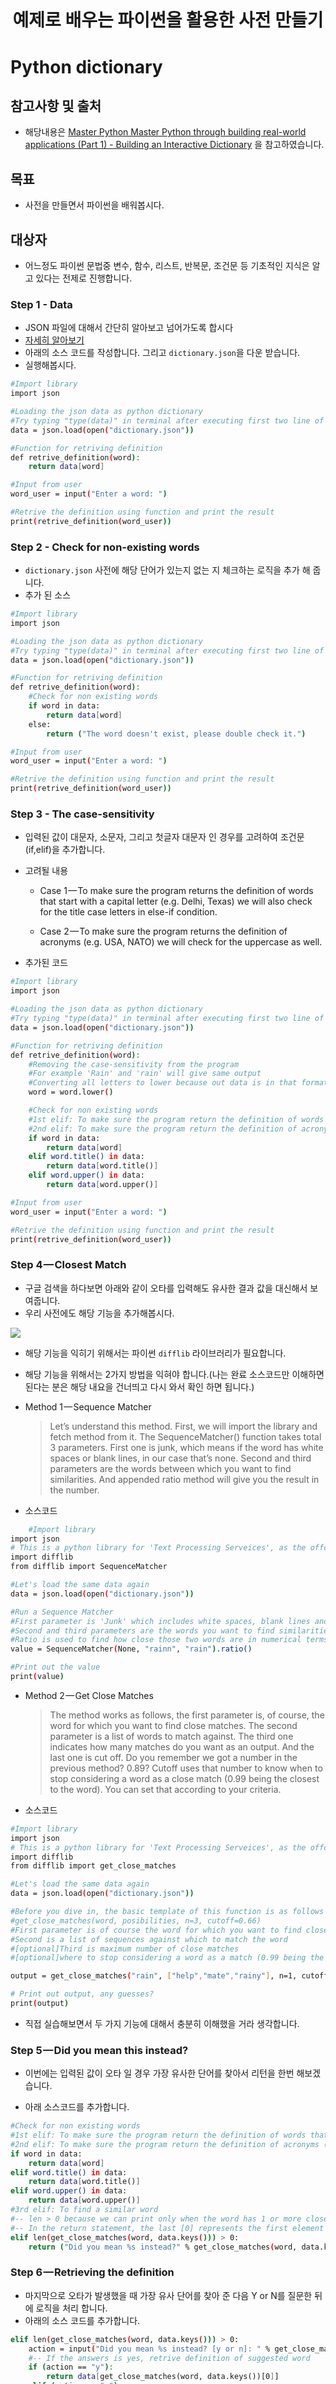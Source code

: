 <h1 align="center">
  <br>
  <img src="https://cdn.pixabay.com/photo/2016/08/25/15/30/dictionary-1619740_1280.jpg" alt="" width=""></a>
  <br>
  
  <br>
</h1>

<h1 align="center">예제로 배우는 파이썬을 활용한 사전 만들기  
</p>

# Python dictionary

## 참고사항 및 출처

- 해당내용은 [Master Python Master Python through building real-world applications (Part 1) - Building an Interactive Dictionary](https://towardsdatascience.com/master-python-through-building-real-world-applications-part-1-b040b2b7faad]) 을 참고하였습니다.

## 목표

- 사전을 만들면서 파이썬을 배워봅시다.

## 대상자

- 어느정도 파이썬 문법중 변수, 함수, 리스트, 반복문, 조건문 등 기초적인 지식은 알고 있다는 전제로 진행합니다.

### Step 1 - Data

- JSON 파일에 대해서 간단히 알아보고 넘어가도록 합시다
- [자세히 알아보기](https://developers.squarespace.com/what-is-json/)
- 아래의 소스 코드를 작성합니다. 그리고 `dictionary.json`을 다운 받습니다.
- 실행해봅시다.

```bash
#Import library
import json

#Loading the json data as python dictionary
#Try typing "type(data)" in terminal after executing first two line of this snippet
data = json.load(open("dictionary.json"))

#Function for retriving definition
def retrive_definition(word):
    return data[word]

#Input from user
word_user = input("Enter a word: ")

#Retrive the definition using function and print the result
print(retrive_definition(word_user))
```

### Step 2 - Check for non-existing words

- `dictionary.json` 사전에 해당 단어가 있는지 없는 지 체크하는 로직을 추가 해 줍니다.
- 추가 된 소스

```bash
#Import library
import json

#Loading the json data as python dictionary
#Try typing "type(data)" in terminal after executing first two line of this snippet
data = json.load(open("dictionary.json"))

#Function for retriving definition
def retrive_definition(word):
    #Check for non existing words
    if word in data:
        return data[word]
    else:
        return ("The word doesn't exist, please double check it.")

#Input from user
word_user = input("Enter a word: ")

#Retrive the definition using function and print the result
print(retrive_definition(word_user))
```

### Step 3 - The case-sensitivity

- 입력된 값이 대문자, 소문자, 그리고 첫글자 대문자 인 경우를 고려하여 조건문(if,elif)을 추가합니다.

- 고려될 내용

  - Case 1 — To make sure the program returns the definition of words that start with a capital letter (e.g. Delhi, Texas) we will also check for the title case letters in else-if condition.

  - Case 2 — To make sure the program returns the definition of acronyms (e.g. USA, NATO) we will check for the uppercase as well.

- 추가된 코드

```bash
#Import library
import json

#Loading the json data as python dictionary
#Try typing "type(data)" in terminal after executing first two line of this snippet
data = json.load(open("dictionary.json"))

#Function for retriving definition
def retrive_definition(word):
    #Removing the case-sensitivity from the program
    #For example 'Rain' and 'rain' will give same output
    #Converting all letters to lower because out data is in that format
    word = word.lower()

    #Check for non existing words
    #1st elif: To make sure the program return the definition of words that start with a capital letter (e.g. Delhi, Texas)
    #2nd elif: To make sure the program return the definition of acronyms (e.g. USA, NATO)
    if word in data:
        return data[word]
    elif word.title() in data:
        return data[word.title()]
    elif word.upper() in data:
        return data[word.upper()]

#Input from user
word_user = input("Enter a word: ")

#Retrive the definition using function and print the result
print(retrive_definition(word_user))
```

### Step 4 — Closest Match

- 구글 검색을 하다보면 아래와 같이 오타를 입력해도 유사한 결과 값을 대신해서 보여줍니다.
- 우리 사전에도 해당 기능을 추가해봅시다.

<img src = "https://cdn-images-1.medium.com/max/2600/1*dLzW8P3sVDiMfna6XP1Gzg.png" width = "" height=""></img>

- 해당 기능을 익히기 위해서는 파이썬 `difflib` 라이브러리가 필요합니다.
- 해당 기능을 위해서는 2가지 방법을 익혀야 합니다.(나는 완료 소스코드만 이해하면 된다는 분은 해당 내요을 건너띄고 다시 와서 확인 하면 됩니다.)

- Method 1 — Sequence Matcher
  > Let’s understand this method. First, we will import the library and fetch method from it. The SequenceMatcher() function takes total 3 parameters. First one is junk, which means if the word has white spaces or blank lines, in our case that’s none. Second and third parameters are the words between which you want to find similarities. And appended ratio method will give you the result in the number.

* 소스코드

```bash
    #Import library
import json
# This is a python library for 'Text Processing Serveices', as the offcial site suggests.
import difflib
from difflib import SequenceMatcher

#Let's load the same data again
data = json.load(open("dictionary.json"))

#Run a Sequence Matcher
#First parameter is 'Junk' which includes white spaces, blank lines and so onself.
#Second and third parameters are the words you want to find similarities in-between.
#Ratio is used to find how close those two words are in numerical terms
value = SequenceMatcher(None, "rainn", "rain").ratio()

#Print out the value
print(value)
```

- Method 2 — Get Close Matches

  > The method works as follows, the first parameter is, of course, the word for which you want to find close matches. The second parameter is a list of words to match against. The third one indicates how many matches do you want as an output. And the last one is cut off. Do you remember we got a number in the previous method? 0.89? Cutoff uses that number to know when to stop considering a word as a close match (0.99 being the closest to the word). You can set that according to your criteria.

* 소스코드

```bash
#Import library
import json
# This is a python library for 'Text Processing Serveices', as the offcial site suggests.
import difflib
from difflib import get_close_matches

#Let's load the same data again
data = json.load(open("dictionary.json"))

#Before you dive in, the basic template of this function is as follows
#get_close_matches(word, posibilities, n=3, cutoff=0.66)
#First parameter is of course the word for which you want to find close matches
#Second is a list of sequences against which to match the word
#[optional]Third is maximum number of close matches
#[optional]where to stop considering a word as a match (0.99 being the closest to word while 0.0 being otherwise)

output = get_close_matches("rain", ["help","mate","rainy"], n=1, cutoff = 0.75)

# Print out output, any guesses?
print(output)
```

- 직접 실습해보면서 두 가지 기능에 대해서 충분히 이해했을 거라 생각합니다.

### Step 5 — Did you mean this instead?

- 이번에는 입력된 값이 오타 일 경우 가장 유사한 단어를 찾아서 리턴을 한번 해보겠습니다.

- 아래 소스코드를 추가합니다.

```bash
#Check for non existing words
#1st elif: To make sure the program return the definition of words that start with a capital letter (e.g. Delhi, Texas)
#2nd elif: To make sure the program return the definition of acronyms (e.g. USA, NATO)
if word in data:
    return data[word]
elif word.title() in data:
    return data[word.title()]
elif word.upper() in data:
    return data[word.upper()]
#3rd elif: To find a similar word
#-- len > 0 because we can print only when the word has 1 or more close matches
#-- In the return statement, the last [0] represents the first element from the list of close matches
elif len(get_close_matches(word, data.keys())) > 0:
    return ("Did you mean %s instead?" % get_close_matches(word, data.keys())[0])
```

### Step 6 — Retrieving the definition

- 마지막으로 오타가 발생했을 때 가장 유사 단어를 찾아 준 다음 Y or N를 질문한 뒤에 로직을 처리 합니다.
- 아래의 소스 코드를 추가합니다.

```bash
elif len(get_close_matches(word, data.keys())) > 0:
    action = input("Did you mean %s instead? [y or n]: " % get_close_matches(word, data.keys())[0])
    #-- If the answers is yes, retrive definition of suggested word
    if (action == "y"):
        return data[get_close_matches(word, data.keys())[0]]
    elif (action == "n"):
        return ("The word doesn't exist, yet.")
    else:
        return ("We don't understand your entry. Apologies.")
```

### Step 7 — The Icing on the cake

- 마지막으로 여러 줄로 출력 되었던 단어의 정의를 한줄씩 잘라서 출력해보겠습니다.
- 소스코드

```bash
#Retrive the definition using function and print the result
output = retrive_definition(word_user)

#If a word has more than one definition, print them recursively
if type(output) == list:
    for item in output:
        print("-",item)
#For words having single definition
else:
    print("-",output)
```

## 최종 소스코드 - `dictionary.py`

```bash
# Import library
import json

# This is a python library for 'Text Processing Services', as the official site suggests.
# Loading the json data as python dictionary
from difflib import get_close_matches

# Loading the json data as python dictionary
# Try typing "type(data)" in terminal after executing first two line of this snippet
data = json.load(open("dictionary.json"))

# Function for retriving definition


def retrive_definition(word):

    # Removing the case-sensitivity from the program
    # For example 'Rain' and 'rain' will give same output
    # Converting all letters to lower because out data is in that format

    word = word.lower()

    # Check for non existing words
    # 1st elif: To make sure the program return the definition of words that start with a capital letter (e.g. Delhi, Texas)
    # 2nd elif: To make sure the program return the definition of acronyms (e.g. USA, NATO)
    # 3rd elif: To find a similar word
    # -- len > 0 because we can print only when the word has 1 or more close matches
    # -- In the return statement, the last [0] represents the first element from the list of close matches

    if word in data:
        return data[word]
    elif word.title() in data:
        return data[word.title()]
    elif word.upper() in data:
        return data[word.upper()]
    elif len(get_close_matches(word, data.keys())) > 0:
        action = input("Did you mean %s instead? [Y or N]: " % get_close_matches(
            word, data.keys())[0])

        if (action == "Y"):
            return data[get_close_matches(word, data.keys())[0]]
        elif (action == "N"):
            return ("The word doesn't exist, yet")
        else:
            return ("We don't understand your entry. Apologies.")


# Input from user
word_user = input("Enter a word: ")

# Retrive the definition using function and print the result
output = retrive_definition(word_user)

# If a word has more than one definition, print them recursively
if type(output) == list:
    for item in output:
        print("-", item)

# For words having single definition
else:
    print("-", output)

```

## 기타

- 한글로 만들어진 단어사전으로 추가 실습을 해보면 유용한 기능으로 생각됩니다.
